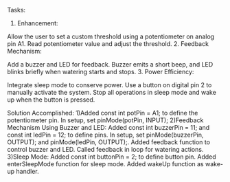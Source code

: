 Tasks:
1. Enhancement:

Allow the user to set a custom threshold using a potentiometer on analog pin A1.
Read potentiometer value and adjust the threshold.
2. Feedback Mechanism:

Add a buzzer and LED for feedback.
Buzzer emits a short beep, and LED blinks briefly when watering starts and stops.
3. Power Efficiency:

Integrate sleep mode to conserve power.
Use a button on digital pin 2 to manually activate the system.
Stop all operations in sleep mode and wake up when the button is pressed.


Solution Accomplished:
1)Added const int potPin = A1; to define the potentiometer pin.
In setup, set pinMode(potPin, INPUT);
2)Feedback Mechanism Using Buzzer and LED:
Added const int buzzerPin = 11; and const int ledPin = 12; to define pins.
In setup, set pinMode(buzzerPin, OUTPUT); and pinMode(ledPin, OUTPUT);.
Added feedback function to control buzzer and LED.
Called feedback in loop for watering actions.
3)Sleep Mode:
Added const int buttonPin = 2; to define button pin.
Added enterSleepMode function for sleep mode.
Added wakeUp function as wake-up handler.
